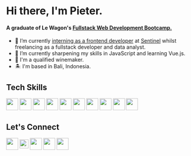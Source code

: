 # Hi there, I'm Pieter.

#### A graduate of Le Wagon's <a href="https://www.lewagon.com/">Fullstack Web Development Bootcamp.</a>

- 🔭 I’m currently <a href="https://gitlab.com/pieter.b" target="_blank">interning as a frontend developer</a> at <a href="https://www.sentineltech.com/" target="_blank">Sentinel</a> whilst freelancing as a fullstack developer and data analyst.
- 🌱 I’m currently sharpening my skills in JavaScript and learning Vue.js.
- 🍷 I'm a qualified winemaker.
- 🏝️ I'm based in Bali, Indonesia.



## Tech Skills 
<!-- <img src = "https://media2.giphy.com/media/QssGEmpkyEOhBCb7e1/giphy.gif?cid=ecf05e47a0n3gi1bfqntqmob8g9aid1oyj2wr3ds3mg700bl&rid=giphy.gif" width = 24px>  -->
<img width ='32px' src ='https://raw.githubusercontent.com/rahulbanerjee26/githubAboutMeGenerator/main/icons/rails.svg'> <img width ='32px' src ='https://raw.githubusercontent.com/rahulbanerjee26/githubAboutMeGenerator/main/icons/ruby.svg'> <img width ='32px' src ='https://raw.githubusercontent.com/rahulbanerjee26/githubAboutMeGenerator/main/icons/javascript.svg'> <img width ='32px' src ='https://raw.githubusercontent.com/rahulbanerjee26/githubAboutMeGenerator/main/icons/vuejs.svg'> <img width ='32px' src ='https://raw.githubusercontent.com/rahulbanerjee26/githubAboutMeGenerator/main/icons/html.svg'> <img width ='32px' src ='https://raw.githubusercontent.com/rahulbanerjee26/githubAboutMeGenerator/main/icons/css.svg'> <img width ='32px' src ='https://raw.githubusercontent.com/rahulbanerjee26/githubAboutMeGenerator/main/icons/postgresql.svg'> <img width ='32px' src ='https://raw.githubusercontent.com/rahulbanerjee26/githubAboutMeGenerator/main/icons/heroku.svg'> <img width ='32px' src ='https://raw.githubusercontent.com/rahulbanerjee26/githubAboutMeGenerator/main/icons/figma.svg'> <img width ='32px' src ='https://raw.githubusercontent.com/rahulbanerjee26/githubAboutMeGenerator/main/icons/bootstrap.svg'>

## Let's Connect 
<!-- <img src='https://raw.githubusercontent.com/ShahriarShafin/ShahriarShafin/main/Assets/handshake.gif' width="60px">  -->


<a href = 'https://www.pieterbrune.com'> <img width = '32px' align= 'center' src="https://raw.githubusercontent.com/rahulbanerjee26/githubAboutMeGenerator/main/icons/portfolio.png"/></a>
<a href = 'https://www.linkedin.com/in/pietbrune/'> <img width = '24px' align= 'center' src="https://raw.githubusercontent.com/rahulbanerjee26/githubAboutMeGenerator/main/icons/linked-in-alt.svg"/></a>
<a href="mailto: info@pieterbrune.com"> <img width = '32px' align= 'center' src="https://www.svgrepo.com/show/17588/mail.svg"/></a>
<a href = 'https://www.codewars.com/users/PieterBrune'> <img width = '32px' align= 'center' src="https://www.codewars.com/packs/assets/logo.61192cf7.svg"/></a>
<a href = 'https://gitlab.com/pieter.b'> <img width = '32px' align= 'center' src="https://img.icons8.com/color/344/gitlab.png"/></a>




<!--
**PieterBrune/PieterBrune** is a ✨ _special_ ✨ repository because its `README.md` (this file) appears on your GitHub profile.

Here are some ideas to get you started:

- 🔭 I’m currently working on ...
- 🌱 I’m currently learning ...
- 👯 I’m looking to collaborate on ...
- 🤔 I’m looking for help with ...
- 💬 Ask me about ...
- 📫 How to reach me: ...
- ⚡ Fun fact: ...
-->
